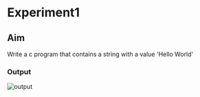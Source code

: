 # Experiment1

## Aim
Write a c program that contains a string with a value 'Hello World'



### Output

![output](exp1.png.png)
